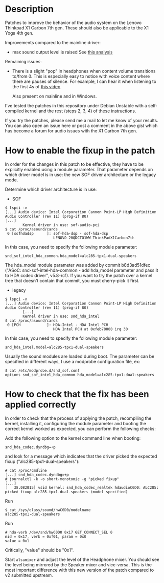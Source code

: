 # Description
Patches to improve the behavior of the audio system on the Lenovo Thinkpad X1
Carbon 7th gen. These should also be applicable to the X1 Yoga 4th gen.

Improvements compared to the mainline driver:
* max sound output level is raised
  See [this
  analysis](https://gist.github.com/hamidzr/dd81e429dc86f4327ded7a2030e7d7d9#gistcomment-3214171)

Remaining issues:
* There is a slight "pop" in headphones when content volume transitions
  to/from 0. This is especially easy to notice with voice content where there
  are pauses of silence. For example, I can hear it when listening to the
  first 4s of [this video](https://youtu.be/2ZrWHtvSog4)

  Also present on mainline and in Windows.

I've tested the patches in this repository under Debian Unstable with a
self-compiled kernel and the rest (steps 2, 3, 4) of
[these
instructions](https://gist.github.com/hamidzr/dd81e429dc86f4327ded7a2030e7d7d9#gistcomment-3204561).

If you try the patches, please send me a mail to let me know of your results.
You can also open an issue here or post a comment in the above gist which has
become a forum for audio issues with the X1 Carbon 7th gen.

# How to enable the fixup in the patch
In order for the changes in this patch to be effective, they have to be
explicitly enabled using a module parameter. That parameter depends on which
driver model is in use: the new SOF driver architecture or the legacy mode.

Determine which driver architecture is in use:
* SOF
```
$ lspci -v
[...] Audio device: Intel Corporation Cannon Point-LP High Definition Audio Controller (rev 11) (prog-if 80)
[...]
        Kernel driver in use: sof-audio-pci
$ cat /proc/asound/cards
 0 [sofhdadsp      ]: sof-hda-dsp - sof-hda-dsp
                      LENOVO-20QDCTO1WW-ThinkPadX1Carbon7th
```

In this case, you need to specify the following module parameter:
```
snd_sof_intel_hda_common.hda_model=alc285-tpx1-dual-speakers
```

The hda_model module parameter was added by commit b8d3ad51dfec ("ASoC:
snd-sof-intel-hda-common - add hda_model parameter and pass it to HDA codec
driver", v5.8-rc1). If you want to try the patch over a kernel tree that
doesn't contain that commit, you must cherry-pick it first.

* legacy
```
$ lspci -v
[...] Audio device: Intel Corporation Cannon Point-LP High Definition Audio Controller (rev 11) (prog-if 80)
        [...]
        Kernel driver in use: snd_hda_intel
$ cat /proc/asound/cards
 0 [PCH            ]: HDA-Intel - HDA Intel PCH
                      HDA Intel PCH at 0xfeb70000 irq 30
```

In this case, you need to specify the following module parameter:
```
snd_hda_intel.model=alc285-tpx1-dual-speakers
```

Usually the sound modules are loaded during boot. The parameter can be
specified in different ways, I use a modprobe configuration file, ex:
```
$ cat /etc/modprobe.d/snd_sof.conf
options snd_sof_intel_hda_common hda_model=alc285-tpx1-dual-speakers
```

# How to check that the fix has been applied correctly
In order to check that the process of applying the patch, recompiling the
kernel, installing it, configuring the module parameter and booting the
correct kernel worked as expected, you can perform the following checks:

Add the following option to the kernel command line when booting:
```
snd_hda_codec.dyndbg=+p
```
and look for a message which indicates that the driver picked the expected
fixup ("alc285-tpx1-dual-speakers"):

```
# cat /proc/cmdline
[...] snd_hda_codec.dyndbg=+p
# journalctl -k -o short-monotonic -g "picked fixup"
[...]
[   38.082015] vsid kernel: snd_hda_codec_realtek hdaudioC0D0: ALC285: picked fixup alc285-tpx1-dual-speakers (model specified)
```

Run
```
$ cat /sys/class/sound/hwC0D0/modelname
alc285-tpx1-dual-speakers
```

Run
```
# hda-verb /dev/snd/hwC0D0 0x17 GET_CONNECT_SEL 0
nid = 0x17, verb = 0xf01, param = 0x0
value = 0x1
```
Critically, "value" should be "0x1".

Start `alsamixer` and adjust the level of the Headphone mixer. You should see
the level being mirrored by the Speaker mixer and vice-versa. This is the most
important difference with this new version of the patch compared to v2
submitted upstream.

